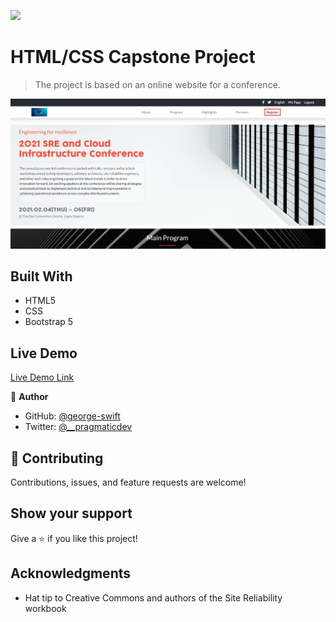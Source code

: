 ![](https://img.shields.io/badge/Microverse-blueviolet)

# HTML/CSS Capstone Project

> The project is based on an online website for a conference.

![screenshot](./Capstone-screenshot.png)

## Built With

- HTML5
- CSS
- Bootstrap 5

## Live Demo

[Live Demo Link](https://livedemo.com)

👤 **Author**

- GitHub: [@george-swift](https://github.com/george-swift)
- Twitter: [@\_\_pragmaticdev](https://twitter.com/__pragmaticdev)

## 🤝 Contributing

Contributions, issues, and feature requests are welcome!

## Show your support

Give a ⭐️ if you like this project!

## Acknowledgments

- Hat tip to Creative Commons and authors of the Site Reliability workbook
